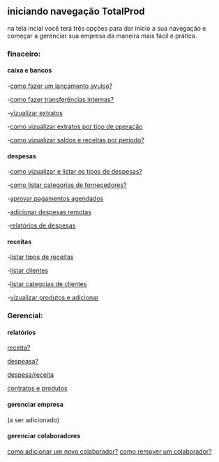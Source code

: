 ## iniciando navegação TotalProd
 na tela incial você terá três opções para dar inicio a sua navegação e começar a gerenciar sua empresa da maneira mais fácil e prática.

### finaceiro:
#### caixa e bancos 
-[como fazer um lançamento avulso?](financeiro.md)

-[como fazer transferências internas?]()

-[vizualizar extratos]()

-[como vizualizar extratos por tipo de operação]()

-[como vizualizar saldos e receitas por período?]()

#### despesas
-[como vizualizar e listar os tipos de despesas?]()

-[como listar categorias de fornecedores?]()

-[aprovar pagamentos agendados]()

-[adicionar despesas remotas]()

-[relatórios de despesas]()

#### receitas 
-[listar tipos de receitas]()

-[listar clientes]()

-[listar categoias de clientes]()

-[vizualizar produtos e adicionar]()

### Gerencial:

#### relatórios
[receita?]()

[despeasa?]()

[despesa/receita]()

[contratos e produtos]()

#### gerenciar empresa
(a ser adicionado)

#### gerenciar colaboradores
[como adicionar um novo colaborador?]()
[como remover um colaborador?]()
